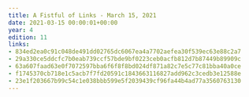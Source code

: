 ```yaml
---
title: A Fistful of Links - March 15, 2021
date: 2021-03-15 00:00:01+00:00
year: 4
edition: 11
links:
- 834ed2ea0c91c048de491dd02765dc6067ea4a7702aefea30f539ec63e88c2a7
- 29a330ce5ddcfc7b0eab739ccf57bde9bf0223ceb0acfb812d7b87449b89909c
- 63a607faad63e0f7072597bba6f6f8f8bd024df871a82c7e5c77c81bba40a0ce
- f1745370cb718e1c5acb7f7fd20591c1843663116827add962c3cedb3e12588e
- 23e1f203667b99c54c1e038bbb599e5f2039439cf96fa44b4ad77a3560763130
---
```

